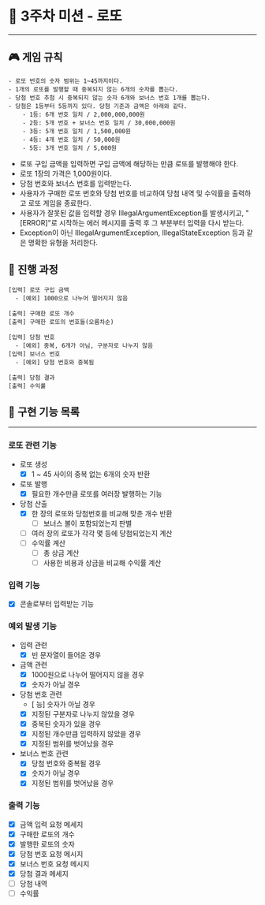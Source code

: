 # 🤑 3주차 미션 - 로또

---

## 🎮 게임 규칙

```
- 로또 번호의 숫자 범위는 1~45까지이다.
- 1개의 로또를 발행할 때 중복되지 않는 6개의 숫자를 뽑는다.
- 당첨 번호 추첨 시 중복되지 않는 숫자 6개와 보너스 번호 1개를 뽑는다.
- 당첨은 1등부터 5등까지 있다. 당첨 기준과 금액은 아래와 같다.
    - 1등: 6개 번호 일치 / 2,000,000,000원
    - 2등: 5개 번호 + 보너스 번호 일치 / 30,000,000원
    - 3등: 5개 번호 일치 / 1,500,000원
    - 4등: 4개 번호 일치 / 50,000원
    - 5등: 3개 번호 일치 / 5,000원
```

- 로또 구입 금액을 입력하면 구입 금액에 해당하는 만큼 로또를 발행해야 한다.
- 로또 1장의 가격은 1,000원이다.
- 당첨 번호와 보너스 번호를 입력받는다.
- 사용자가 구매한 로또 번호와 당첨 번호를 비교하여 당첨 내역 및 수익률을 출력하고 로또 게임을 종료한다.
- 사용자가 잘못된 값을 입력할 경우 IllegalArgumentException를 발생시키고, "[ERROR]"로 시작하는 에러 메시지를 출력 후 그 부분부터 입력을 다시 받는다.
- Exception이 아닌 IllegalArgumentException, IllegalStateException 등과 같은 명확한 유형을 처리한다.

## 💽 진행 과정

```
[입력] 로또 구입 금액
  - [예외] 1000으로 나누어 떨어지지 않음
  
[출력] 구매한 로또 개수
[출력] 구매한 로또의 번호들(오름차순)

[입력] 당첨 번호
  - [예외] 중복, 6개가 아님, 구분자로 나누지 않음
[입력] 보너스 번호
  - [예외] 당첨 번호와 중복됨
 
[출력] 당첨 결과
[출력] 수익률
```

## 🚀 구현 기능 목록

---

### 로또 관련 기능

- 로또 생성
    - [x] 1 ~ 45 사이의 중복 없는 6개의 숫자 반환
- 로또 발행
    - [x] 필요한 개수만큼 로또를 여러장 발행하는 기능
- 당첨 산출
    - [x] 한 장의 로또와 당첨번호를 비교해 맞춘 개수 반환
        - [ ] 보너스 볼이 포함되었는지 판별
    - [ ] 여러 장의 로또가 각각 몇 등에 당첨되었는지 계산
    - [ ] 수익률 계산
        - [ ] 총 상금 계산
        - [ ] 사용한 비용과 상금을 비교해 수익률 계산

### 입력 기능

- [x] 콘솔로부터 입력받는 기능

### 예외 발생 기능

- 입력 관련
    - [x] 빈 문자열이 들어온 경우

- 금액 관련
    - [x] 1000원으로 나누어 떨어지지 않을 경우
    - [x] 숫자가 아닐 경우

- 당첨 번호 관련
    - [ 능] 숫자가 아닐 경우
    - [x] 지정된 구분자로 나누지 않았을 경우
    - [x] 중복된 숫자가 있을 경우
    - [x] 지정된 개수만큼 입력하지 않았을 경우
    - [x] 지정된 범위를 벗어났을 경우

- 보너스 번호 관련
    - [x] 당첨 번호와 중복될 경우
    - [x] 숫자가 아닐 경우
    - [x] 지정된 범위를 벗어났을 경우

### 출력 기능

- [x] 금액 입력 요청 메세지
- [x] 구매한 로또의 개수
- [x] 발행한 로또의 숫자
- [x] 당첨 번호 요청 메시지
- [x] 보너스 번호 요청 메시지
- [x] 당첨 결과 메세지
- [ ] 당첨 내역
- [ ] 수익률
